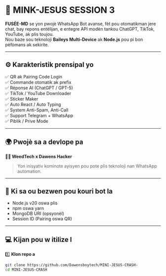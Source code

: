 # 🚀 MINK-JESUS SESSION 3

**FUSÉE-MD** se yon pwojè WhatsApp Bot avanse, fèt pou otomatikman jere chat, bay repons entèlijan, e entegre API modèn tankou ChatGPT, TikTok, YouTube, ak plis toujou.  
Nou baze sou teknoloji **Baileys Multi-Device** ak **Node.js** pou pi bon pèfòmans ak sekirite.

---

## ⚙️ Karakteristik prensipal yo
✅ QR ak Pairing Code Login  
✅ Commande otomatik ak prefix  
✅ Réponse AI (ChatGPT / GPT-5)  
✅ TikTok / YouTube Downloader  
✅ Sticker Maker  
✅ Auto React / Auto Typing  
✅ System Anti-Spam, Anti-Call  
✅ Support Telegram + WhatsApp  
✅ Piblik / Prive Mode  

---

## 🌍 Pwojè sa a devlope pa
**👨‍💻 WeedTech x Dawens Hacker**  
> Yon inisyativ kominote ayisyen pou pote plis teknoloji nan WhatsApp automation.

---

## 🧠 Ki sa ou bezwen pou kouri bot la
- Node.js v20 oswa plis  
- npm oswa yarn  
- MongoDB URI (opsyonèl)  
- Session ID (Pairing oswa QR)  

---

## 💻 Kijan pou w itilize l

1️⃣ **Klon repo a**
```bash
git clone https://github.com/Dawensboytech/MINI-JESUS-CRASH-
cd MINI-JESUS-CRASH
